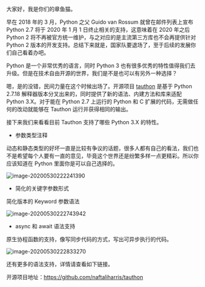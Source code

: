 大家好，我是你们的章鱼猫。

早在 2018 年的 3 月，Python 之父 Guido van Rossum 就曾在邮件列表上宣布 Python 2.7 将于 2020 年 1 月 1 日终止相关的支持，这意味着在 2020 年之后 Python 2 将不再被官方统一维护，与之对应的是主流第三方库也不会再提供针对 Python 2 版本的开发支持。总结下来就是，国家队要退场了，至于后续的发展你们自己看着办吧。

Python 是一个非常优秀的语言，同时 Python 3 也有很多优秀的特性值得我们去升级。但是在技术自由开源的世界，我们是不是也可以有另外一种选择？

嗯，是的没错，民间力量在这个时候出场了。开源项目  [tauthon](https://github.com/naftaliharris/tauthon)  是基于 Python 2.7.18 解释器版本分叉出来的，同时提供了新的语法、内建方法和库来适配 Python 3.X。对于能在 Python 2.7 上运行的 Python 和 C 扩展的代码，无需做任何的改动就能够在 Tauthon 运行并获得相同的输出。

接下来我们来看看目前 Tauthon 支持了哪些 Python 3.X 的特性。

* 参数类型注释

动态和静态类型的好坏一直是比较有争议的话题，很多人都有自己的看法，我们也不是希望每个人要有一直的意见，毕竟这个世界还是纷繁多样一点更精彩。所以你应该知道在 Python 里面你是可以自己选择的。

![image-20200530222241390](https://7465-test-3c9b5e-1-1301419220.tcb.qcloud.la/mac_github_images/compress_image-20200530222241390.png)

* 简化的关键字参数形式

简化版本的 Keyword 参数语法

![image-20200530222743942](https://7465-test-3c9b5e-1-1301419220.tcb.qcloud.la/mac_github_images/compress_image-20200530222743942.png)

* async 和 await 语法支持

原生协程函数的支持，像写同步代码的方式，写出可异步执行的代码。

![image-20200530222833270](https://7465-test-3c9b5e-1-1301419220.tcb.qcloud.la/mac_github_images/compress_image-20200530222833270.png)

还有更多的语法支持，详情请查看如下链接。

开源项目地址：https://github.com/naftaliharris/tauthon